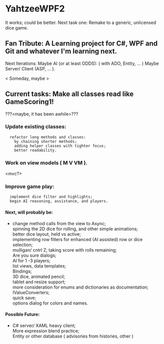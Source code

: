 # YahtzeeWPF2
It works; could be better.
Next task one:  Remake to a generic, unlicensed dice game.

## Fan Tribute:  A Learning project for C#, WPF and Git and whatever I'm learning next. 
Next Iterations:
Maybe AI  (or at least ODDS):  ( with ADO, Entity, ... )
Maybe Server/ Client  (ASP, ... ).

< Someday, maybe >
## Current tasks: Make all classes read like GameScoring1!
???<maybe, it has been awhile>???

  ### Update existing classes:  
      refactor long methods and classes:
        by chaining shorter methods;
        adding helper classes with tighter focus;
        better readability.
        
  ### Work on view models  ( M V VM ).
  <mvc?>
  
  ### Improve game play:
      implement dice filter and highlights; 
      begin AI reasoning, assistance, and players. 
  
#### Next, will probably be: 
  *  change method calls from the view to Async;  
     spinning the 2D dice for rolling, and other simple animations;  
   better dice layout, held vs active;   
      implementing row filters for enhanced (AI assisted) row or dice selection;  
       mulligan/ cntrl Z;
         taking score with rolls remaining;  
  Are you sure dialogs;  
  AI  for 1 -3 players;  
  list views, data templates;  
  Bindings;  
  3D dice, animated pencil;  
  tablet and resize  support;  
  more consideration for enums and dictionaries as documentation;  
  IValueConverters;  
  quick save;  
  options dialog for colors and names.
  
 #### Possible Future:
   * C# server/ XAML heavy client;  
  More expression blend practice;  
  Entity or other database ( advisories from histories, other )
  
  
